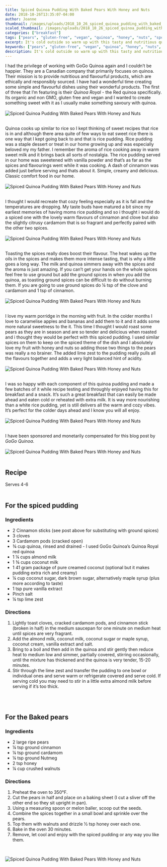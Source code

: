 ```yaml
---
title: Spiced Quinoa Pudding With Baked Pears With Honey and Nuts
date: 2018-10-26T13:35:07-04:00
author: Joanne
thumbnail: /images/uploads/2018_10_26_spiced_quinoa_pudding_with_baked_pears_with_honey_and_nuts_1.jpg
scaled_thumbnail: /images/uploads/2018_10_26_spiced_quinoa_pudding_with_baked_pears_with_honey_and_nuts_0.jpg
categories: ["breakfast"]
tags: ["pears", "gluten-free", "vegan", "quinoa", "honey", "nuts", "sponsored"]
excerpt: It's cold outside so warm up with this tasty and nutritious quinoa pudding
keywords: ["pears", "gluten-free", "vegan", "quinoa", "honey", "nuts", "breakfast", "pudding"]
description: It's cold outside so warm up with this tasty and nutritious quinoa pudding for breakfast. Simple, creamy and delicous, this spiced quinoa pudding will warm you up and feed your soul
---
```


I had the privilege of working with GoGo Quinoa again and I couldn’t be happier. They are a Canadian company that primarily focuses on quinoa. Their mission is to provide nutritious and flavourful products, which are ethically and responsibly sourced. I have had a wonderful time creating some simple and flavourful dishes using their wonderful products. The first of three that I’m featuring is their _Quinoa Royal_ - the Red quinoa specifically. Its organic and non GMO, gluten free and vegan and I wanted to create something sweet with it as I usually make something savoury with quinoa.
</br>
</br>
![Spiced Quinoa Pudding With Baked Pears With Honey and Nuts](/images/uploads/2018_10_26_spiced_quinoa_pudding_with_baked_pears_with_honey_and_nuts_2.jpg)
</br>
</br>

Quinoa cooks up similar to rice so I kept thinking of sweet recipes that rice is in and although there area quite of few ways to eat sweet rice there is one way that I kept going back to and that is rice pudding. Rice pudding was a staple dessert or treat in our home growing up and was especially beloved my my father. I remember the aroma of rice cooking away in warm sweet milk and it brings back all sorts of nostalgia. The rice pudding served in our home was sweetened with vanilla powder and that’s as far as the spices and flavourings went while it was cooking. A dash of cinnamon was added just before serving and thats about it. Simple, creamy and delicious. Classic comfort food in our home.
</br>
</br>
![Spiced Quinoa Pudding With Baked Pears With Honey and Nuts](/images/uploads/2018_10_26_spiced_quinoa_pudding_with_baked_pears_with_honey_and_nuts_3.jpg)
</br>
</br>

I thought I would recreate that cozy feeling especially as it is fall and the temperatures are dropping. My taste buds have matured a bit since my earliest memories of having moms rice pudding and so i thought i would do a spiced one with the lovely warm flavours of cinnamon and clove but also the slightly citrusy cardamom that is so fragrant and perfectly paired with the other two spices.
</br>
</br>
![Spiced Quinoa Pudding With Baked Pears With Honey and Nuts](/images/uploads/2018_10_26_spiced_quinoa_pudding_with_baked_pears_with_honey_and_nuts_4.jpg)
</br>
</br>

Toasting the spices really does boost their flavour. The heat wakes up the oils in the spices and makes them more intense tasting, that is why a little goes a long way. The milk and quinoa simmers away with the spices and the aroma is just amazing. If you can’t get your hands on the whole spices feel free to use ground but add the ground spices in when you add the quinoa, as toasting ground spices can be difficult to do without burning them. If you are going to use ground spices do &frac14; tsp of the clove and cardamom and 1 tsp of cinnamon.
</br>
</br>
![Spiced Quinoa Pudding With Baked Pears With Honey and Nuts](/images/uploads/2018_10_26_spiced_quinoa_pudding_with_baked_pears_with_honey_and_nuts_5.jpg)
</br>
</br>

I love my warm porridge in the morning with fruit. In the colder months I love to caramelise apples and bananas and add them to it and it adds some more natural sweetness to the it. This time I thought I would roast some pears as they are in season and are so tender and delicious when roasted and i thought they would be perfect with this spiced pudding. I used similar spices on them to keep on the spiced theme of the dish and I absolutely love my fruit with honey and nuts so adding those two things to the pears was really a no brainer. The added lime zest to the pudding really pulls all the flavours together and adds a very light balanced hint of acidity.
</br>
</br>
![Spiced Quinoa Pudding With Baked Pears With Honey and Nuts](/images/uploads/2018_10_26_spiced_quinoa_pudding_with_baked_pears_with_honey_and_nuts_6.jpg)
</br>
</br>

I was so happy with each component of this quinoa pudding and made a few batches of it while recipe testing and throughly enjoyed having this for breakfast and a snack. It’s such a great breakfast that can easily be made ahead and eaten cold or reheated with extra milk. It is way more nourishing than a white rice pudding, yet is still delivers all the warm and cozy vibes. It’s perfect for the colder days ahead and I know you will all enjoy. 
</br>
</br>
![Spiced Quinoa Pudding With Baked Pears With Honey and Nuts](/images/uploads/2018_10_26_spiced_quinoa_pudding_with_baked_pears_with_honey_and_nuts_7.jpg)
</br>
</br>

I have been sponsored and monetarily compensated for this blog post by _GoGo Quinoa_.
</br>
</br>
![Spiced Quinoa Pudding With Baked Pears With Honey and Nuts](/images/uploads/2018_10_26_spiced_quinoa_pudding_with_baked_pears_with_honey_and_nuts_8.jpg)
</br>
</br>

## Recipe
Serves 4-6
</br>
</br>

## For the spiced pudding
### Ingredients 

* 2 Cinnamon sticks (see post above for substituting with ground spices)
* 3 cloves 
* 3 Cardamom pods (cracked open) 
* &frac34; cup quinoa, rinsed and drained - I used GoGo Quinoa’s Quinoa Royal red quinoa 
* 1 &frac14; cups almond milk
* 1 &frac34; cups coconut milk
* 1 41 gram package of pure creamed coconut (optional but it makes pudding extra rich and creamy) 
* &frac14; cup coconut sugar, dark brown sugar, alternatively maple syrup (plus more according to taste)
* 1 tsp pure vanilla extract 
* Pinch salt
* &frac14; tsp lime zest

### Directions

1. Lightly toast cloves, cracked cardamom pods, and cinnamon stick (broken in half) in the medium saucepan for one minute on medium heat until spices are very fragrant. 
2. Add the almond milk, coconut milk, coconut sugar or maple syrup, coconut cream, vanilla extract and salt. 
3. Bring to a boil and then add in the quinoa and stir gently then reduce heat to medium low and simmer, partially covered, stirring occasionally, until the mixture has thickened and the quinoa is very tender, 15-20 minutes. 
4. Stir through the lime zest and transfer the pudding to one bowl or individual ones and serve warm or refrigerate covered and serve cold. If serving cold you may need to stir in a little extra almond milk before serving if it’s too thick. 
</br>
</br>

## For the Baked pears
### Ingredients 

* 2 large ripe pears
* &frac14; tsp ground cinnamon
* &frac14; tsp ground cardamom 
* &frac14; tsp ground Nutmeg
* 2 tsp honey
* &frac14; cup crushed walnuts

### Directions

1. Preheat the oven to 350&deg;F.
1. Cut the pears in half and place on a baking sheet (I cut a sliver off the other end so they sit upright in pan).
1. Using a measuring spoon or melon baller, scoop out the seeds.
1. Combine the spices together in a small bowl and sprinkle over the pears. 
1. Top them with walnuts and drizzle &frac12; tsp honey over each one.
1. Bake in the oven 30 minutes. 
1. Remove, let cool and enjoy with the spiced pudding or any way you like them. 
</br>

![Spiced Quinoa Pudding With Baked Pears With Honey and Nuts](/images/uploads/2018_10_26_spiced_quinoa_pudding_with_baked_pears_with_honey_and_nuts_9.jpg)
